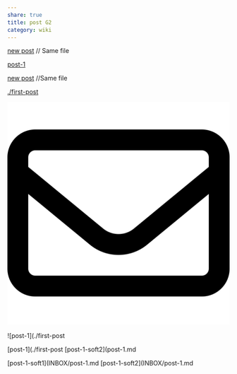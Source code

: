 ```yaml
---
share: true
title: post G2
category: wiki
---
```


 
[new post](post-G2.md) // Same file

[post-1](./first-post)

[new post](post-G2.md) //Same file

[./first-post](post-1.md)

![pic200](../../../assets/image/pic-1.svg)

 

![post-1](./first-post 



[post-1](./first-post 
[post-1-soft2](post-1.md 

[post-1-soft1](INBOX/post-1.md 
[post-1-soft2](INBOX/post-1.md 